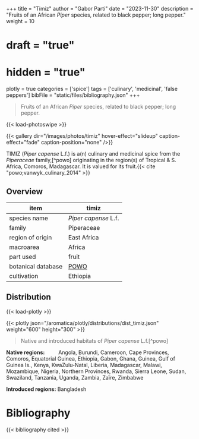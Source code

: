 +++
title = "Timiz"
author = "Gabor Parti"
date = "2023-11-30"
description = "Fruits of an African *Piper* species, related to black pepper; long pepper."
weight = 10
# draft = "true"
# hidden = "true"
plotly = true
categories = ['spice']
tags = ['culinary', 'medicinal', 'false peppers']
bibFile = "static/files/bibliography.json"
+++

>Fruits of an African *Piper* species, related to black pepper; long pepper.

{{< load-photoswipe >}}

{{< gallery dir="/images/photos/timiz" hover-effect="slideup" caption-effect="fade" caption-position="none" />}}

TIMIZ (*Piper capense* L.f.) is a(n) culinary and medicinal spice from the *Piperaceae* family,[^powo] originating in the region(s) of Tropical & S. Africa, Comoros, Madagascar. It is valued for its fruit.{{< cite "powo;vanwyk_culinary_2014" >}}

## Overview

|       item       |                       timiz                       |
|------------------|---------------------------------------------------|
|   species name   |                *Piper capense* L.f.               |
|      family      |                     Piperaceae                    |
| region of origin |                    East Africa                    |
|     macroarea    |                       Africa                      |
|     part used    |                       fruit                       |
|botanical database|[POWO](https://powo.science.kew.org/taxon/680780-1)|
|    cultivation   |                      Ethiopia                     |



## Distribution

{{< load-plotly >}}

{{< plotly json="/aromatica/plotly/distributions/dist_timiz.json" weight="600" height="300" >}}

>Native and introduced habitats of *Piper capense* L.f.[^powo]

<p style="text-align:left;">

**Native regions:** &ensp; &ensp; &ensp; Angola, Burundi, Cameroon, Cape Provinces, Comoros, Equatorial Guinea, Ethiopia, Gabon, Ghana, Guinea, Gulf of Guinea Is., Kenya, KwaZulu-Natal, Liberia, Madagascar, Malawi, Mozambique, Nigeria, Northern Provinces, Rwanda, Sierra Leone, Sudan, Swaziland, Tanzania, Uganda, Zambia, Zaïre, Zimbabwe

**Introduced regions:** Bangladesh

</p>



# Bibliography

{{< bibliography cited >}}

